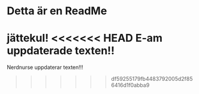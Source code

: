 # Detta är en ReadMe

jättekul!
<<<<<<< HEAD
E-am uppdaterade texten!!
=======
Nerdnurse uppdaterar texten!!!
>>>>>>> df59255179fb4483792005d2f856416d1f0abba9
